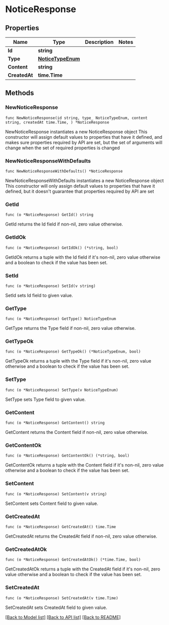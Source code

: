 # NoticeResponse

## Properties

Name | Type | Description | Notes
------------ | ------------- | ------------- | -------------
**Id** | **string** |  | 
**Type** | [**NoticeTypeEnum**](NoticeTypeEnum.md) |  | 
**Content** | **string** |  | 
**CreatedAt** | **time.Time** |  | 

## Methods

### NewNoticeResponse

`func NewNoticeResponse(id string, type_ NoticeTypeEnum, content string, createdAt time.Time, ) *NoticeResponse`

NewNoticeResponse instantiates a new NoticeResponse object
This constructor will assign default values to properties that have it defined,
and makes sure properties required by API are set, but the set of arguments
will change when the set of required properties is changed

### NewNoticeResponseWithDefaults

`func NewNoticeResponseWithDefaults() *NoticeResponse`

NewNoticeResponseWithDefaults instantiates a new NoticeResponse object
This constructor will only assign default values to properties that have it defined,
but it doesn't guarantee that properties required by API are set

### GetId

`func (o *NoticeResponse) GetId() string`

GetId returns the Id field if non-nil, zero value otherwise.

### GetIdOk

`func (o *NoticeResponse) GetIdOk() (*string, bool)`

GetIdOk returns a tuple with the Id field if it's non-nil, zero value otherwise
and a boolean to check if the value has been set.

### SetId

`func (o *NoticeResponse) SetId(v string)`

SetId sets Id field to given value.


### GetType

`func (o *NoticeResponse) GetType() NoticeTypeEnum`

GetType returns the Type field if non-nil, zero value otherwise.

### GetTypeOk

`func (o *NoticeResponse) GetTypeOk() (*NoticeTypeEnum, bool)`

GetTypeOk returns a tuple with the Type field if it's non-nil, zero value otherwise
and a boolean to check if the value has been set.

### SetType

`func (o *NoticeResponse) SetType(v NoticeTypeEnum)`

SetType sets Type field to given value.


### GetContent

`func (o *NoticeResponse) GetContent() string`

GetContent returns the Content field if non-nil, zero value otherwise.

### GetContentOk

`func (o *NoticeResponse) GetContentOk() (*string, bool)`

GetContentOk returns a tuple with the Content field if it's non-nil, zero value otherwise
and a boolean to check if the value has been set.

### SetContent

`func (o *NoticeResponse) SetContent(v string)`

SetContent sets Content field to given value.


### GetCreatedAt

`func (o *NoticeResponse) GetCreatedAt() time.Time`

GetCreatedAt returns the CreatedAt field if non-nil, zero value otherwise.

### GetCreatedAtOk

`func (o *NoticeResponse) GetCreatedAtOk() (*time.Time, bool)`

GetCreatedAtOk returns a tuple with the CreatedAt field if it's non-nil, zero value otherwise
and a boolean to check if the value has been set.

### SetCreatedAt

`func (o *NoticeResponse) SetCreatedAt(v time.Time)`

SetCreatedAt sets CreatedAt field to given value.



[[Back to Model list]](../README.md#documentation-for-models) [[Back to API list]](../README.md#documentation-for-api-endpoints) [[Back to README]](../README.md)


